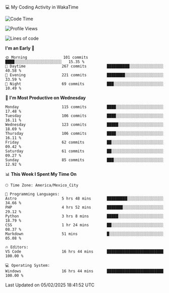 💻 My Coding Activity in WakaTime
<!--START_SECTION:waka-->
![Code Time](http://img.shields.io/badge/Code%20Time-209%20hrs%2058%20mins-blue)

![Profile Views](http://img.shields.io/badge/Profile%20Views-0-blue)

![Lines of code](https://img.shields.io/badge/From%20Hello%20World%20I%27ve%20Written-1.8%20million%20lines%20of%20code-blue)

**I'm an Early 🐤** 

```text
🌞 Morning                101 commits         ████░░░░░░░░░░░░░░░░░░░░░   15.35 % 
🌆 Daytime                267 commits         ██████████░░░░░░░░░░░░░░░   40.58 % 
🌃 Evening                221 commits         ████████░░░░░░░░░░░░░░░░░   33.59 % 
🌙 Night                  69 commits          ███░░░░░░░░░░░░░░░░░░░░░░   10.49 % 
```
📅 **I'm Most Productive on Wednesday** 

```text
Monday                   115 commits         ████░░░░░░░░░░░░░░░░░░░░░   17.48 % 
Tuesday                  106 commits         ████░░░░░░░░░░░░░░░░░░░░░   16.11 % 
Wednesday                123 commits         █████░░░░░░░░░░░░░░░░░░░░   18.69 % 
Thursday                 106 commits         ████░░░░░░░░░░░░░░░░░░░░░   16.11 % 
Friday                   62 commits          ██░░░░░░░░░░░░░░░░░░░░░░░   09.42 % 
Saturday                 61 commits          ██░░░░░░░░░░░░░░░░░░░░░░░   09.27 % 
Sunday                   85 commits          ███░░░░░░░░░░░░░░░░░░░░░░   12.92 % 
```


📊 **This Week I Spent My Time On** 

```text
🕑︎ Time Zone: America/Mexico_City

💬 Programming Languages: 
Astro                    5 hrs 48 mins       █████████░░░░░░░░░░░░░░░░   34.66 % 
PHP                      4 hrs 52 mins       ███████░░░░░░░░░░░░░░░░░░   29.12 % 
Python                   3 hrs 8 mins        █████░░░░░░░░░░░░░░░░░░░░   18.79 % 
CSS                      1 hr 24 mins        ██░░░░░░░░░░░░░░░░░░░░░░░   08.37 % 
Markdown                 51 mins             █░░░░░░░░░░░░░░░░░░░░░░░░   05.08 % 

🔥 Editors: 
VS Code                  16 hrs 44 mins      █████████████████████████   100.00 % 

💻 Operating System: 
Windows                  16 hrs 44 mins      █████████████████████████   100.00 % 
```


 Last Updated on 05/02/2025 18:41:52 UTC
<!--END_SECTION:waka-->
